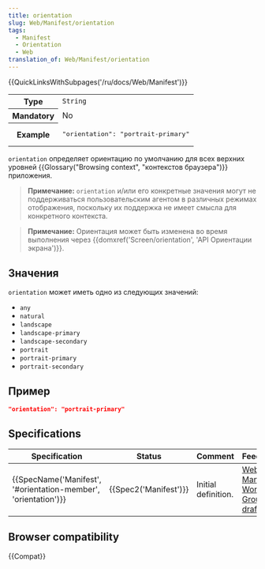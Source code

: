 ```yaml
---
title: orientation
slug: Web/Manifest/orientation
tags:
  - Manifest
  - Orientation
  - Web
translation_of: Web/Manifest/orientation
---
```


{{QuickLinksWithSubpages('/ru/docs/Web/Manifest')}}

<table class="properties">
  <tbody>
    <tr>
      <th scope="row">Type</th>
      <td><code>String</code></td>
    </tr>
    <tr>
      <th scope="row">Mandatory</th>
      <td>No</td>
    </tr>
    <tr>
      <th scope="row">Example</th>
      <td>
        <pre class="brush: json no-line-numbers">
"orientation": "portrait-primary"</pre
        >
      </td>
    </tr>
  </tbody>
</table>

`orientation` определяет ориентацию по умолчанию для всех верхних уровней {{Glossary("Browsing context", "контекстов браузера")}} приложения.

> **Примечание:** `orientation` и/или его конкретные значения могут не поддерживаться пользовательским агентом в различных режимах отображения, поскольку их поддержка не имеет смысла для конкретного контекста.

> **Примечание:** Ориентация может быть изменена во время выполнения через {{domxref('Screen/orientation', 'API Ориентации экрана')}}.

## Значения

`orientation` может иметь одно из следующих значений:

- `any`
- `natural`
- `landscape`
- `landscape-primary`
- `landscape-secondary`
- `portrait`
- `portrait-primary`
- `portrait-secondary`

## Пример

```json
"orientation": "portrait-primary"
```

## Specifications

| Specification                                                                        | Status                       | Comment             | Feedback                                                                         |
| ------------------------------------------------------------------------------------ | ---------------------------- | ------------------- | -------------------------------------------------------------------------------- |
| {{SpecName('Manifest', '#orientation-member', 'orientation')}} | {{Spec2('Manifest')}} | Initial definition. | [Web App Manifest Working Group drafts](https://github.com/w3c/manifest/issues/) |

## Browser compatibility

{{Compat}}
